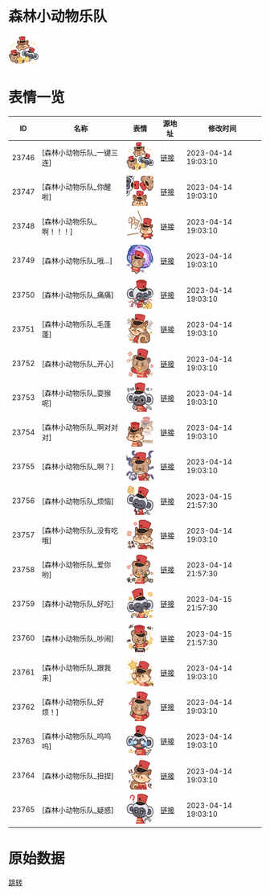 # 森林小动物乐队

<img src="./cover.png" height="60" alt="cover" />

# 表情一览

|ID|名称|表情|源地址|修改时间|
|----|----|----|----|----|
|23746|[森林小动物乐队_一键三连]|<img src="./pic/023746_%5B森林小动物乐队_一键三连%5D.png" height="60" alt="一键三连"/>|[链接](https://i0.hdslb.com/bfs/garb/1e41b2ed57547d362b8098df503b96725254c686.png)|2023-04-14 19:03:10|
|23747|[森林小动物乐队_你醒啦]|<img src="./pic/023747_%5B森林小动物乐队_你醒啦%5D.png" height="60" alt="你醒啦"/>|[链接](https://i0.hdslb.com/bfs/garb/17d54e8fa74d707be84249667ae2d72872aef765.png)|2023-04-14 19:03:10|
|23748|[森林小动物乐队_啊！！！]|<img src="./pic/023748_%5B森林小动物乐队_啊！！！%5D.png" height="60" alt="啊！！！"/>|[链接](https://i0.hdslb.com/bfs/garb/cd2f274001564d7602ce7c460fd2e0b470c13cf7.png)|2023-04-14 19:03:10|
|23749|[森林小动物乐队_哦...]|<img src="./pic/023749_%5B森林小动物乐队_哦...%5D.png" height="60" alt="哦..."/>|[链接](https://i0.hdslb.com/bfs/garb/40a0d8ab9c307e3043767796cd165732d8b8c212.png)|2023-04-14 19:03:10|
|23750|[森林小动物乐队_痛痛]|<img src="./pic/023750_%5B森林小动物乐队_痛痛%5D.png" height="60" alt="痛痛"/>|[链接](https://i0.hdslb.com/bfs/garb/4dcfb675a8102d7517f70144c42b601868ef6921.png)|2023-04-14 19:03:10|
|23751|[森林小动物乐队_毛蓬蓬]|<img src="./pic/023751_%5B森林小动物乐队_毛蓬蓬%5D.png" height="60" alt="毛蓬蓬"/>|[链接](https://i0.hdslb.com/bfs/garb/a8c2705accd6bfb7b34d94a0900330cc78e823df.png)|2023-04-14 19:03:10|
|23752|[森林小动物乐队_开心]|<img src="./pic/023752_%5B森林小动物乐队_开心%5D.png" height="60" alt="开心"/>|[链接](https://i0.hdslb.com/bfs/garb/87bbd7567db6966614af6a2330f8744d1bd001a9.png)|2023-04-14 19:03:10|
|23753|[森林小动物乐队_耍猴呢]|<img src="./pic/023753_%5B森林小动物乐队_耍猴呢%5D.png" height="60" alt="耍猴呢"/>|[链接](https://i0.hdslb.com/bfs/garb/7110078e822a93394f1fe6c8b1fe14f28dc1d715.png)|2023-04-14 19:03:10|
|23754|[森林小动物乐队_啊对对对]|<img src="./pic/023754_%5B森林小动物乐队_啊对对对%5D.png" height="60" alt="啊对对对"/>|[链接](https://i0.hdslb.com/bfs/garb/318adcdea822ebf5d7a63af1d948b00f0d6eb0ef.png)|2023-04-14 19:03:10|
|23755|[森林小动物乐队_啊？]|<img src="./pic/023755_%5B森林小动物乐队_啊？%5D.png" height="60" alt="啊？"/>|[链接](https://i0.hdslb.com/bfs/garb/807451720f72f53bd4911f6c035a3bfe47a47cba.png)|2023-04-14 19:03:10|
|23756|[森林小动物乐队_烦恼]|<img src="./pic/023756_%5B森林小动物乐队_烦恼%5D.png" height="60" alt="烦恼"/>|[链接](https://i0.hdslb.com/bfs/garb/f5e983af7825027658a99b5c23e5916684dc58c3.png)|2023-04-15 21:57:30|
|23757|[森林小动物乐队_没有吃哦]|<img src="./pic/023757_%5B森林小动物乐队_没有吃哦%5D.png" height="60" alt="没有吃哦"/>|[链接](https://i0.hdslb.com/bfs/garb/03ddeaf6c93b0c93119a4069402877f41210a626.png)|2023-04-14 19:03:10|
|23758|[森林小动物乐队_爱你哟]|<img src="./pic/023758_%5B森林小动物乐队_爱你哟%5D.png" height="60" alt="爱你哟"/>|[链接](https://i0.hdslb.com/bfs/garb/56f3a51409950e17b46590a936408a2b7968c739.png)|2023-04-14 21:57:30|
|23759|[森林小动物乐队_好吃]|<img src="./pic/023759_%5B森林小动物乐队_好吃%5D.png" height="60" alt="好吃"/>|[链接](https://i0.hdslb.com/bfs/garb/9ecd4720d9c11ad6484825ef115b4c2ceefa15ee.png)|2023-04-15 21:57:30|
|23760|[森林小动物乐队_吵闹]|<img src="./pic/023760_%5B森林小动物乐队_吵闹%5D.png" height="60" alt="吵闹"/>|[链接](https://i0.hdslb.com/bfs/garb/bdc8289631f0bca0af6aed352e1fdde4bdad4296.png)|2023-04-15 21:57:30|
|23761|[森林小动物乐队_跟我来]|<img src="./pic/023761_%5B森林小动物乐队_跟我来%5D.png" height="60" alt="跟我来"/>|[链接](https://i0.hdslb.com/bfs/garb/6786d5771fe80584be7e6d21fe6ae6552afa9309.png)|2023-04-14 19:03:10|
|23762|[森林小动物乐队_好烦！]|<img src="./pic/023762_%5B森林小动物乐队_好烦！%5D.png" height="60" alt="好烦！"/>|[链接](https://i0.hdslb.com/bfs/garb/fa266c41f9cd75311b5668888c4b9802158668a5.png)|2023-04-14 19:03:10|
|23763|[森林小动物乐队_呜呜呜]|<img src="./pic/023763_%5B森林小动物乐队_呜呜呜%5D.png" height="60" alt="呜呜呜"/>|[链接](https://i0.hdslb.com/bfs/garb/e42f114336cafd0e348448ca1ef7336dc159d1a7.png)|2023-04-14 19:03:10|
|23764|[森林小动物乐队_扭捏]|<img src="./pic/023764_%5B森林小动物乐队_扭捏%5D.png" height="60" alt="扭捏"/>|[链接](https://i0.hdslb.com/bfs/garb/86195b299051b681ab90a244dbce64b76201235b.png)|2023-04-14 19:03:10|
|23765|[森林小动物乐队_疑惑]|<img src="./pic/023765_%5B森林小动物乐队_疑惑%5D.png" height="60" alt="疑惑"/>|[链接](https://i0.hdslb.com/bfs/garb/c82087403ab763856c0ef800165be3f1fd6f0ac4.png)|2023-04-14 19:03:10|

# 原始数据

[跳转](./raw.json)

